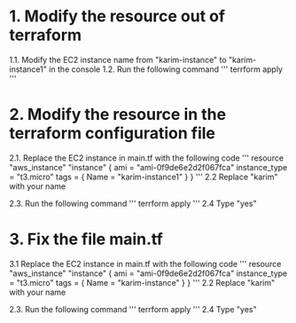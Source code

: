 # 1. Modify the resource out of terraform
1.1. Modify the EC2 instance name from "karim-instance" to "karim-instance1" in the console
1.2. Run the following command
'''
   terrform apply
'''

# 2. Modify the resource in the terraform configuration file
2.1. Replace the EC2 instance in main.tf with the following code
'''
   resource "aws_instance" "instance" {
      ami           = "ami-0f9de6e2d2f067fca"
      instance_type = "t3.micro"
      tags = {
      Name = "karim-instance1"
      }
   }
'''
2.2 Replace "karim" with your name

2.3. Run the following command
'''
   terrform apply
'''
2.4 Type "yes"

# 3. Fix the file main.tf
3.1 Replace the EC2 instance in main.tf with the following code
'''
   resource "aws_instance" "instance" {
      ami           = "ami-0f9de6e2d2f067fca"
      instance_type = "t3.micro"
      tags = {
      Name = "karim-instance"
      }
   }
'''
2.2 Replace "karim" with your name

2.3. Run the following command
'''
   terrform apply
'''
2.4 Type "yes"